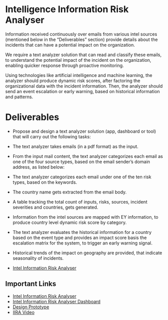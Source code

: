 
# Intelligence Information Risk Analyser

Information received continuously over emails from various intel sources (mentioned below in the “Deliverables” section) provide details about the incidents that can have a potential impact on the organization. 

We require a text analyzer solution that can read and classify these emails, to understand the potential impact of the incident on the organization, enabling quicker response through proactive monitoring. 

Using technologies like artificial intelligence and machine learning, the analyzer should produce dynamic risk scores, after factoring the organizational data with the incident information. Then, the analyzer should send an event escalation or early warning, based on historical information and patterns. 

# Deliverables
- Propose and design a text analyzer solution (app, dashboard or tool) that will carry out the following tasks:

- The text analyzer takes emails (in a pdf format) as the input.
- From the input mail content, the text analyzer categorizes each email as one of the four source types, based on the email sender’s domain address, as listed below: 
- The text analyzer categorizes each email under one of the ten risk types, based on the keywords.
- The country name gets extracted from the email body.
- A table tracking the total count of inputs, risks, sources, incident severities and countries, gets generated.
- Information from the intel sources are mapped with EY information, to produce country level dynamic risk score by category. 
- The text analyzer evaluates the historical information for a country based on the event type and provides an impact score basis the escalation matrix for the system, to trigger an early warning signal.
- Historical trends of the impact on geography are provided, that indicate seasonality of incidents.
 
- [Intel Information Risk Analyser](https://ey-intel.herokuapp.com/)

## Important Links
- [Intel Information Risk Analyser](https://ey-intel.herokuapp.com/)
- [Intel Information Risk Analyser Dashboard](https://app.powerbi.com/links/rzrDojoSbf?ctid=b868613f-a153-49ec-a06e-990b12559e5f&pbi_source=linkShare)
- [Design Prototype](https://www.figma.com/proto/ouuHkB2Ssg53SMgpp5W14x/Untitled?node-id=39%3A2&scaling=scale-down)
- [IIRA Video](https://drive.google.com/file/d/1y6b_1H8muA16m473CqSPhuomHtd14_cx/view)
